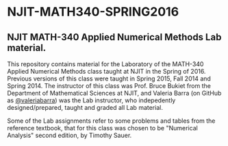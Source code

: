 # NJIT-MATH340-SPRING2016
## NJIT MATH-340 Applied Numerical Methods Lab material.

This repository contains material for the Laboratory of the MATH-340 Applied Numerical Methods class taught at NJIT in the Spring of 2016. Previous versions of this class were taught in Spring 2015, Fall 2014 and Spring 2014. The instructor of this class was Prof. Bruce Bukiet from the Department of Mathematical Sciences at NJIT, and Valeria Barra (on GitHub as [@valeriabarra](https://github.com/valeriabarra)) was the Lab instructor, who indepedently designed/prepared, taught and graded all Lab material.  

Some of the Lab assignments refer to some problems and tables from the reference textbook, that for this class was chosen to be "Numerical Analysis" second edition, by Timothy Sauer.
